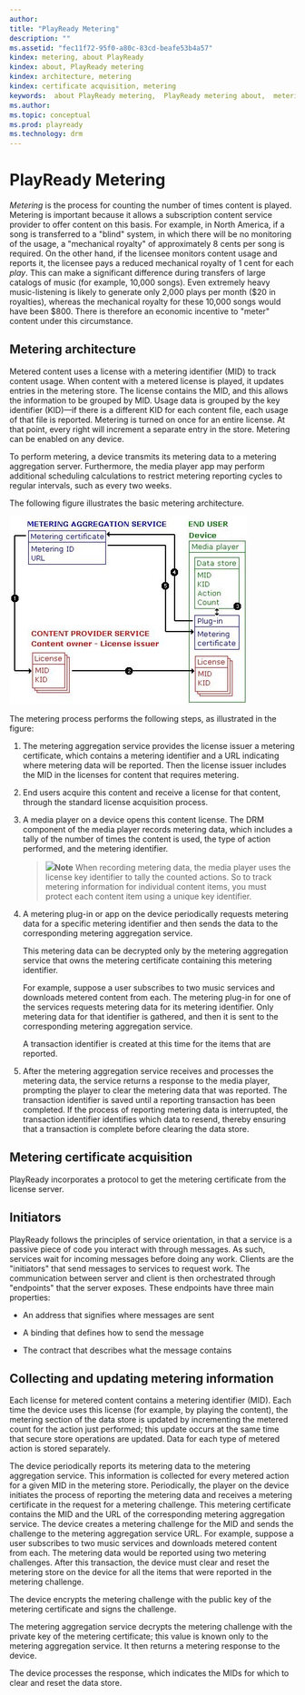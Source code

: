 ```yaml
---
author: 
title: "PlayReady Metering"
description: ""
ms.assetid: "fec11f72-95f0-a80c-83cd-beafe53b4a57"
kindex: metering, about PlayReady
kindex: about, PlayReady metering
kindex: architecture, metering
kindex: certificate acquisition, metering
keywords:  about PlayReady metering,  PlayReady metering about,  metering architecture,  metering certificate acquisition
ms.author: 
ms.topic: conceptual
ms.prod: playready
ms.technology: drm
---
```



# PlayReady Metering
   
  
*Metering* is the process for counting the number of times content is played. Metering is important because it allows a subscription content service provider to offer content on this basis. For example, in North America, if a song is transferred to a "blind" system, in which there will be no monitoring of the usage, a "mechanical royalty" of approximately 8 cents per song is required. On the other hand, if the licensee monitors content usage and reports it, the licensee pays a reduced mechanical royalty of 1 cent for each *play*. This can make a significant difference during transfers of large catalogs of music (for example, 10,000 songs). Even extremely heavy music-listening is likely to generate only 2,000 plays per month ($20 in royalties), whereas the mechanical royalty for these 10,000 songs would have been $800. There is therefore an economic incentive to "meter" content under this circumstance.  
 
<a id="ID4EZ"></a>

   

## Metering architecture  
   
  
Metered content uses a license with a metering identifier (MID) to track content usage. When content with a metered license is played, it updates entries in the metering store. The license contains the MID, and this allows the information to be grouped by MID. Usage data is grouped by the key identifier (KID)&mdash;if there is a different KID for each content file, each usage of that file is reported. Metering is turned on once for an entire license. At that point, every right will increment a separate entry in the store. Metering can be enabled on any device.
   
  
To perform metering, a device transmits its metering data to a metering aggregation server. Furthermore, the media player app may perform additional scheduling calculations to restrict metering reporting cycles to regular intervals, such as every two weeks.  
   
  
The following figure illustrates the basic metering architecture.  
   
  
![Metering](../images/image26_18.jpg)  
   
  
The metering process performs the following steps, as illustrated in the figure:  
 
   1. The metering aggregation service provides the license issuer a metering certificate, which contains a metering identifier and a URL indicating where metering data will be reported. Then the license issuer includes the MID in the licenses for content that requires metering. 
  
   1. End users acquire this content and receive a license for that content, through the standard license acquisition process.
  
   1. A media player on a device opens this content license. The DRM component of the media player records metering data, which includes a tally of the number of times the content is used, the type of action performed, and the metering identifier.
  
      > ![](note.gif)**Note** When recording metering data, the media player uses the license key identifier to tally the counted actions. So to track metering information for individual content items, you must protect each content item using a unique key identifier.  

   1. A metering plug-in or app on the device periodically requests metering data for a specific metering identifier and then sends the data to the corresponding metering aggregation service.
  
      This metering data can be decrypted only by the metering aggregation service that owns the metering certificate containing this metering identifier.
  
      For example, suppose a user subscribes to two music services and downloads metered content from each. The metering plug-in for one of the services requests metering data for its metering identifier. Only metering data for that identifier is gathered, and then it is sent to the corresponding metering aggregation service.
  
      A transaction identifier is created at this time for the items that are reported.
  
   1. After the metering aggregation service receives and processes the metering data, the service returns a response to the media player, prompting the player to clear the metering data that was reported. The transaction identifier is saved until a reporting transaction has been completed. If the process of reporting metering data is interrupted, the transaction identifier identifies which data to resend, thereby ensuring that a transaction is complete before clearing the data store.  

  
<a id="ID4EQC"></a>

   

## Metering certificate acquisition  
   
  
PlayReady incorporates a protocol to get the metering certificate from the license server.  
  
<a id="ID4EXC"></a>

   

## Initiators  
   
  
PlayReady follows the principles of service orientation, in that a service is a passive piece of code you interact with through messages. As such, services wait for incoming messages before doing any work. Clients are the "initiators" that send messages to services to request work. The communication between server and client is then orchestrated through "endpoints" that the server exposes. These endpoints have three main properties:  
 
   *  An address that signifies where messages are sent
  
   *  A binding that defines how to send the message
  
   *  The contract that describes what the message contains  

  
<a id="ID4END"></a>

   

## Collecting and updating metering information  
   
  
Each license for metered content contains a metering identifier (MID). Each time the device uses this license (for example, by playing the content), the metering section of the data store is updated by incrementing the metered count for the action just performed; this update occurs at the same time that secure store operations are updated. Data for each type of metered action is stored separately.  
   
  
The device periodically reports its metering data to the metering aggregation service. This information is collected for every metered action for a given MID in the metering store. Periodically, the player on the device initiates the process of reporting the metering data and receives a metering certificate in the request for a metering challenge. This metering certificate contains the MID and the URL of the corresponding metering aggregation service. The device creates a metering challenge for the MID and sends the challenge to the metering aggregation service URL. For example, suppose a user subscribes to two music services and downloads metered content from each. The metering data would be reported using two metering challenges. After this transaction, the device must clear and reset the metering store on the device for all the items that were reported in the metering challenge.  
   
  
The device encrypts the metering challenge with the public key of the metering certificate and signs the challenge.  
   
  
The metering aggregation service decrypts the metering challenge with the private key of the metering certificate; this value is known only to the metering aggregation service. It then returns a metering response to the device.  
   
  
The device processes the response, which indicates the MIDs for which to clear and reset the data store.  
  
